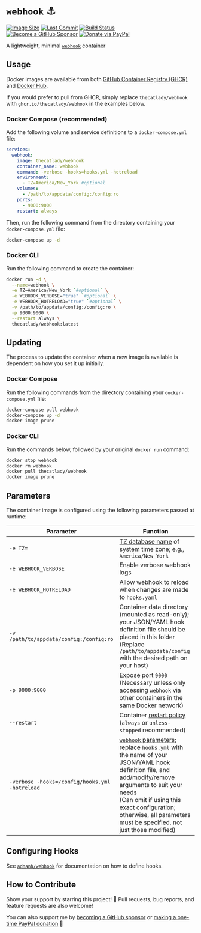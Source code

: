 # `webhook` &#9875;

[![Image Size](https://img.shields.io/docker/image-size/thecatlady/webhook/latest?style=flat-square&logoColor=white&logo=docker)](https://hub.docker.com/r/thecatlady/webhook)
[![Last Commit](https://img.shields.io/github/last-commit/TheCatLady/docker-webhook?style=flat-square&logoColor=white&logo=github)](https://github.com/TheCatLady/docker-webhook)
[![Build Status](https://img.shields.io/github/workflow/status/TheCatLady/docker-webhook/Build%20Docker%20Images?style=flat-square&logoColor=white&logo=github%20actions)](https://github.com/TheCatLady/docker-webhook)<br/>
[![Become a GitHub Sponsor](https://img.shields.io/badge/github%20sponsors-become%20a%20sponsor-ff69b4?style=flat-square&logo=github%20sponsors)](https://github.com/sponsors/TheCatLady)
[![Donate via PayPal](https://img.shields.io/badge/paypal-make%20a%20donation-blue?style=flat-square&logo=paypal)](http://paypal.me/DHoung)

A lightweight, minimal [`webhook`](https://github.com/adnanh/webhook) container

## Usage

Docker images are available from both [GitHub Container Registry (GHCR)](https://github.com/users/TheCatLady/packages/container/package/webhook) and [Docker Hub](https://hub.docker.com/r/thecatlady/webhook).

If you would prefer to pull from GHCR, simply replace `thecatlady/webhook` with `ghcr.io/thecatlady/webhook` in the examples below.

### Docker Compose (recommended)

Add the following volume and service definitions to a `docker-compose.yml` file:

```yaml
services:
  webhook:
    image: thecatlady/webhook
    container_name: webhook
    command: -verbose -hooks=hooks.yml -hotreload
    environment:
      - TZ=America/New_York #optional
    volumes:
      - /path/to/appdata/config:/config:ro
    ports:
      - 9000:9000
    restart: always
```

Then, run the following command from the directory containing your `docker-compose.yml` file:

```bash
docker-compose up -d
```

### Docker CLI

Run the following command to create the container:

```bash
docker run -d \
  --name=webhook \
  -e TZ=America/New_York `#optional` \
  -e WEBHOOK_VERBOSE="true" `#optional` \
  -e WEBHOOK_HOTRELOAD="true" `#optional` \
  -v /path/to/appdata/config:/config:ro \
  -p 9000:9000 \
  --restart always \
  thecatlady/webhook:latest
```

## Updating

The process to update the container when a new image is available is dependent on how you set it up initially.

### Docker Compose

Run the following commands from the directory containing your `docker-compose.yml` file:

```bash
docker-compose pull webhook
docker-compose up -d
docker image prune
```

### Docker CLI

Run the commands below, followed by your original `docker run` command:

```bash
docker stop webhook
docker rm webhook
docker pull thecatlady/webhook
docker image prune
```

## Parameters

The container image is configured using the following parameters passed at runtime:

|Parameter|Function|
|---|---|
|`-e TZ=`|[TZ database name](https://en.wikipedia.org/wiki/List_of_tz_database_time_zones) of system time zone; e.g., `America/New_York`|
|`-e WEBHOOK_VERBOSE`|Enable verbose webhook logs|
|`-e WEBHOOK_HOTRELOAD`| Allow webhook to reload when changes are made to `hooks.yaml`|
|`-v /path/to/appdata/config:/config:ro`|Container data directory (mounted as read-only); your JSON/YAML hook definition file should be placed in this folder<br/>(Replace `/path/to/appdata/config` with the desired path on your host)|
|`-p 9000:9000`|Expose port `9000`<br/>(Necessary unless only accessing `webhook` via other containers in the same Docker network)|
|`--restart`|Container [restart policy](https://docs.docker.com/engine/reference/run/#restart-policies---restart)<br/>(`always` or `unless-stopped` recommended)|
|`-verbose -hooks=/config/hooks.yml -hotreload`|[`webhook` parameters](https://github.com/adnanh/webhook/blob/master/docs/Webhook-Parameters.md); replace `hooks.yml` with the name of your JSON/YAML hook definition file, and add/modify/remove arguments to suit your needs<br/>(Can omit if using this exact configuration; otherwise, all parameters must be specified, not just those modified)|

## Configuring Hooks

See [`adnanh/webhook`](https://github.com/adnanh/webhook) for documentation on how to define hooks.

## How to Contribute

Show your support by starring this project! &#x1F31F;  Pull requests, bug reports, and feature requests are also welcome!

You can also support me by [becoming a GitHub sponsor](https://github.com/sponsors/TheCatLady) or [making a one-time PayPal donation](http://paypal.me/DHoung) &#x1F496;
